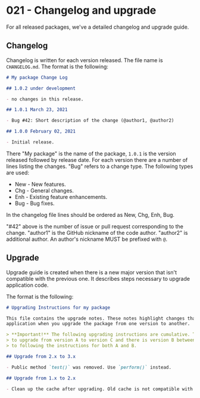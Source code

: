 # 021 - Changelog and upgrade

For all released packages, we've a detailed changelog and upgrade guide.

## Changelog

Changelog is written for each version released. The file name is `CHANGELOG.md`. The format is the following:

```markdown
# My package Change Log

## 1.0.2 under development

- no changes in this release.

## 1.0.1 March 23, 2021

- Bug #42: Short description of the change (@author1, @author2)

## 1.0.0 February 02, 2021

- Initial release.
```

There "My package" is the name of the package, `1.0.1` is the version released followed by release date.
For each version there are a number of lines listing the changes.
"Bug" refers to a change type.
The following types are used:

- New - New features.
- Chg - General changes.
- Enh - Existing feature enhancements.
- Bug - Bug fixes.

In the changelog file lines should be ordered as New, Chg, Enh, Bug.

"#42" above is the number of issue or pull request corresponding to the change. "author1" is the GitHub nickname of the
code author. "author2" is additional author. An author's nickname MUST be prefixed with `@`.

## Upgrade

Upgrade guide is created when there is a new major version that isn't compatible with the previous one.
It describes steps necessary to upgrade application code.

The format is the following:

```markdown
# Upgrading Instructions for my package

This file contains the upgrade notes. These notes highlight changes that could break your
application when you upgrade the package from one version to another.

> **Important!** The following upgrading instructions are cumulative. That is, if you want
> to upgrade from version A to version C and there is version B between A and C, you need
> to following the instructions for both A and B.

## Upgrade from 2.x to 3.x

- Public method `test()` was removed. Use `perform()` instead.

## Upgrade from 1.x to 2.x

- Clean up the cache after upgrading. Old cache is not compatible with new code.
```
